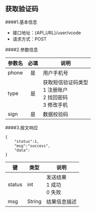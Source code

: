 ## 获取验证码

####1.基本信息
- 接口地址：{API_URL}/user/vcode  
- 请求方式：POST


####2.参数信息  

| 参数名| 必填| 说明|
| ------- |:-------:|--------|
| phone  | 是    | 用户手机号|
| type   | 是    | 获取短信验证码类型<br>1 注册账户<br>2 找回密码<br>3 修改手机|
| sign   | 是    | 数据校验码     |


####3.报文响应

```
{
    "status":1,
    "msg":"success",
    "data":
}
```

|键    |类型  |说明  |
|------|------|------|
|status|int   |发送结果<br>1 成功<br>0 失败|
|msg   |String|结果信息描述|
